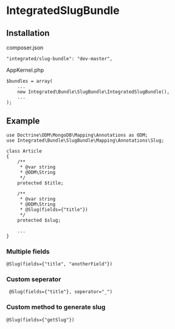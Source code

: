 # IntegratedSlugBundle

## Installation

composer.json

    "integrated/slug-bundle": "dev-master",

AppKernel.php

    $bundles = array(
        ...
        new Integrated\Bundle\SlugBundle\IntegratedSlugBundle(),
        ...
    );


## Example
    
    use Doctrine\ODM\MongoDB\Mapping\Annotations as ODM;
    use Integrated\Bundle\SlugBundle\Mapping\Annotations\Slug;
    
    class Article
    {
        /**
         * @var string
         * @ODM\String
         */
        protected $title;
    
        /**
         * @var string
         * @ODM\String
         * @Slug(fields={"title"})
         */
        protected $slug;
        
        ...
    }
    
### Multiple fields

    @Slug(fields={"title", "anotherField"})
    
### Custom seperator

     @Slug(fields={"title"}, seperator="_")
    
### Custom method to generate slug
    
    @Slug(fields={"getSlug"})
   
